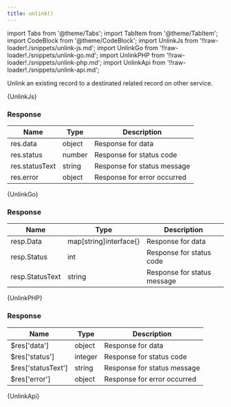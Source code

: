 ```yaml
---
title: unlink()
---
```


import Tabs from '@theme/Tabs';
import TabItem from '@theme/TabItem';
import CodeBlock from '@theme/CodeBlock';
import UnlinkJs from '!!raw-loader!./snippets/unlink-js.md';
import UnlinkGo from '!!raw-loader!./snippets/unlink-go.md';
import UnlinkPHP from '!!raw-loader!./snippets/unlink-php.md';
import UnlinkApi from '!!raw-loader!./snippets/unlink-api.md';

Unlink an existing record to a destinated related record on other service.

<Tabs>
  <TabItem value="javascript" label="Javascript" default>
    <CodeBlock className="language-jsx">
      {UnlinkJs}
    </CodeBlock>

### Response

| Name            | Type   | Description |
| --------------- | ------ | ----------- | 
| res.data    | object | Response for data |
| res.status  | number | Response for status code |
| res.statusText | string | Response for status message |
| res.error | object | Response for error occurred |

  </TabItem>
  <TabItem value="go" label="Go" default>
    <CodeBlock className="language-jsx">
      {UnlinkGo}
    </CodeBlock>

### Response

| Name            | Type   | Description |
| --------------- | ------ | ----------- | 
| resp.Data    | map[string]interface{} | Response for data |
| resp.Status  | int | Response for status code |
| resp.StatusText | string | Response for status message |

  </TabItem>
  <TabItem value="php" label="PHP" default>
    <CodeBlock className="language-jsx">
      {UnlinkPHP}
    </CodeBlock>

### Response

| Name            | Type   | Description |
| --------------- | ------ | ----------- | 
| $res['data']    | object | Response for data |
| $res['status']  | integer | Response for status code |
| $res['statusText'] | string | Response for status message |
| $res['error'] | object | Response for error occurred |

  </TabItem>
  <TabItem value="API" label="API">
    <CodeBlock className="language-jsx" title="[UNLINK]">
      {UnlinkApi}
    </CodeBlock>
  </TabItem>
</Tabs>
